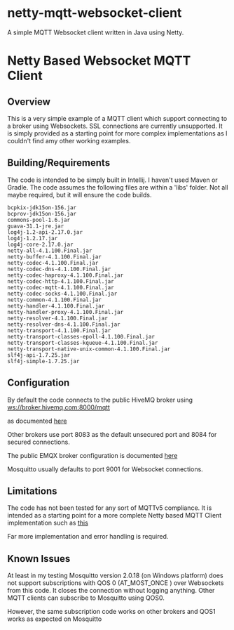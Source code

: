 # netty-mqtt-websocket-client
A simple MQTT Websocket client written in Java using Netty.

# Netty Based Websocket MQTT Client

## Overview
This is a very simple example of a MQTT client which support connecting to a broker using Websockets.
SSL connections are currently unsupported.
It is simply provided as a starting point for more complex implementations as I couldn't find amy other working examples.

## Building/Requirements
The code is intended to be simply built in Intellij. I haven't used Maven or Gradle.
The code assumes the following files are within a 'libs' folder.
Not all maybe required, but it will ensure the code builds.

````
bcpkix-jdk15on-156.jar
bcprov-jdk15on-156.jar
commons-pool-1.6.jar
guava-31.1-jre.jar
log4j-1.2-api-2.17.0.jar
log4j-1.2.17.jar
log4j-core-2.17.0.jar
netty-all-4.1.100.Final.jar
netty-buffer-4.1.100.Final.jar
netty-codec-4.1.100.Final.jar
netty-codec-dns-4.1.100.Final.jar
netty-codec-haproxy-4.1.100.Final.jar
netty-codec-http-4.1.100.Final.jar
netty-codec-mqtt-4.1.100.Final.jar
netty-codec-socks-4.1.100.Final.jar
netty-common-4.1.100.Final.jar
netty-handler-4.1.100.Final.jar
netty-handler-proxy-4.1.100.Final.jar
netty-resolver-4.1.100.Final.jar
netty-resolver-dns-4.1.100.Final.jar
netty-transport-4.1.100.Final.jar
netty-transport-classes-epoll-4.1.100.Final.jar
netty-transport-classes-kqueue-4.1.100.Final.jar
netty-transport-native-unix-common-4.1.100.Final.jar
slf4j-api-1.7.25.jar
slf4j-simple-1.7.25.jar
````

## Configuration
By default the code connects to the public HiveMQ broker using
[ws://broker.hivemq.com:8000/mqtt]()

as documented [here](hivemq.com/mqtt/public-mqtt-broker/) 


Other brokers use port 8083 as the default unsecured port and
8084 for secured connections.

The public EMQX broker configuration is documented [here](https://www.emqx.com/en/mqtt/public-mqtt5-broker)

Mosquitto usually defaults to port 9001 for Websocket connections.

## Limitations
The code has not been tested for any sort of MQTTv5 compliance.
It is intended as a starting point for a more complete Netty based MQTT Client implementation such as
[this](https://github.com/jeffreykog/netty-mqtt) 

Far more implementation and error handling is required.


## Known Issues

At least in my testing Mosquitto version 2.0.18 (on Windows platform) does not support
subscriptions with QOS 0 (AT_MOST_ONCE ) over Websockets from this code. It closes the connection without logging anything.
Other MQTT clients can subscribe to Mosquitto using QOS0.

However, the same subscription code works on other brokers and QOS1 works as expected on Mosquitto





